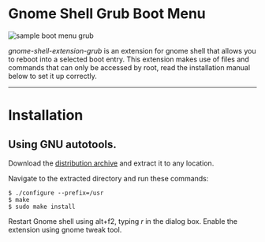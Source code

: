 Gnome Shell Grub Boot Menu
==========================

![sample boot menu grub](https://dl.dropboxusercontent.com/u/1755358/grub-boot.png)

*gnome-shell-extension-grub* is an extension for gnome shell that allows you to reboot into a selected boot entry. This extension makes use of files and commands that can only be accessed by root, read the installation manual below to set it up correctly.

-----

# Installation

## Using GNU autotools.

Download the [distribution archive](https://github.com/JeffreyVdb/gnome-shell-extension-grub/releases/download/v1.0/gnome-shell-extension-grub-1.0.tar.gz) and extract it to any location.

Navigate to the extracted directory and run these commands:

    $ ./configure --prefix=/usr
    $ make
    $ sudo make install

Restart Gnome shell using alt+f2, typing *r* in the dialog box. Enable the extension using gnome tweak tool.